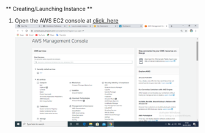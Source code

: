 ** Creating/Launching Instance **
1. Open the AWS EC2 console at [click_here](https://console.aws.amazon.com/ec2/)
![Image](https://github.com/akshay-d357/akshay/blob/master/Screenshot%20(359).png)
